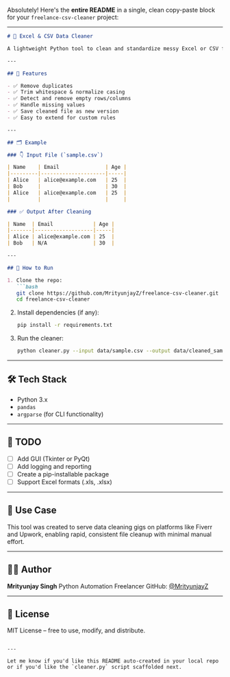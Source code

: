 Absolutely! Here's the **entire README** in a single, clean copy-paste block for your `freelance-csv-cleaner` project:

---

````markdown
# 🧹 Excel & CSV Data Cleaner

A lightweight Python tool to clean and standardize messy Excel or CSV files — built for freelancers handling bulk data formatting, deduplication, and preprocessing tasks.

---

## 📌 Features

- ✅ Remove duplicates  
- ✅ Trim whitespace & normalize casing  
- ✅ Detect and remove empty rows/columns  
- ✅ Handle missing values  
- ✅ Save cleaned file as new version  
- ✅ Easy to extend for custom rules  

---

## 🗂️ Example

### 👇 Input File (`sample.csv`)

| Name    | Email               | Age |
|---------|---------------------|-----|
| Alice   | alice@example.com   | 25  |
| Bob     |                     | 30  |
| Alice   | alice@example.com   | 25  |
|         |                     |     |

### ✅ Output After Cleaning

| Name  | Email             | Age |
|-------|-------------------|-----|
| Alice | alice@example.com | 25  |
| Bob   | N/A               | 30  |

---

## 🚀 How to Run

1. Clone the repo:
   ```bash
   git clone https://github.com/MrityunjayZ/freelance-csv-cleaner.git
   cd freelance-csv-cleaner
````

2. Install dependencies (if any):

   ```bash
   pip install -r requirements.txt
   ```

3. Run the cleaner:

   ```bash
   python cleaner.py --input data/sample.csv --output data/cleaned_sample.csv
   ```

---

## 🛠️ Tech Stack

* Python 3.x
* `pandas`
* `argparse` (for CLI functionality)

---

## 🧩 TODO

* [ ] Add GUI (Tkinter or PyQt)
* [ ] Add logging and reporting
* [ ] Create a pip-installable package
* [ ] Support Excel formats (.xls, .xlsx)

---

## 💼 Use Case

This tool was created to serve data cleaning gigs on platforms like Fiverr and Upwork, enabling rapid, consistent file cleanup with minimal manual effort.

---

## 🧑‍💻 Author

**Mrityunjay Singh**
Python Automation Freelancer
GitHub: [@MrityunjayZ](https://github.com/MrityunjayZ)

---

## 📄 License

MIT License – free to use, modify, and distribute.

```

---

Let me know if you'd like this README auto-created in your local repo or if you'd like the `cleaner.py` script scaffolded next.
```
